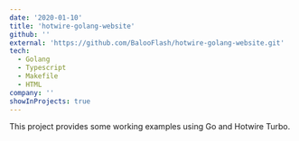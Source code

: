 ```yaml
---
date: '2020-01-10'
title: 'hotwire-golang-website'
github: ''
external: 'https://github.com/BalooFlash/hotwire-golang-website.git'
tech:
  - Golang
  - Typescript
  - Makefile
  - HTML
company: ''
showInProjects: true
---
```


This project provides some working examples using Go and Hotwire Turbo.